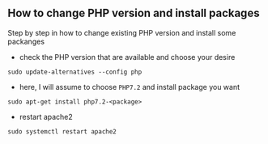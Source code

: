 ## How to change PHP version and install packages
Step by step in how to change existing PHP version and install some packanges

- check the PHP version that are available and choose your desire
```
sudo update-alternatives --config php
```

- here, I will assume to choose `PHP7.2` and install package you want
```
sudo apt-get install php7.2-<package>
```

- restart apache2
```
sudo systemctl restart apache2
```
